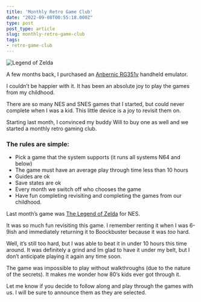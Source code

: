 ```yaml
---
title: 'Monthly Retro Game Club'
date: "2022-09-08T00:55:18.000Z"
type: post 
post_type: article
slug: monthly-retro-game-club
tags: 
- retro-game-club
---
```

![Legend of Zelda](https://upload.wikimedia.org/wikipedia/en/4/41/Legend_of_zelda_cover_%28with_cartridge%29_gold.png)

A few months back, I purchased an [Anbernic RG351v](https://www.amazon.com/dp/B09B4SRZN7/ref=cm_sw_r_as_gl_api_gl_i_GFFTSN2JY1CVGWV86KG0?linkCode=ml2&tag=codnerandnon-20) handheld emulator. 

I couldn’t be happier with it. It has been an absolute joy to play the games from my childhood. 

There are so many NES and SNES games that I started, but could never complete when I was a kid. This little device is a joy to revisit them on. 

Starting last month, I convinced my buddy Will to buy one as well and we started a monthly retro gaming club. 

### The rules are simple:

- Pick a game that the system supports (it runs all systems N64 and below)
- The game must have an average play through time less than 10 hours
- Guides are ok
- Save states are ok
- Every month we switch off who chooses the game
- Have fun completing revisiting and completing the games from our childhood. 

Last month’s game was [The Legend of Zelda](https://zelda.fandom.com/wiki/The_Legend_of_Zelda) for NES. 

It was so much fun revisiting this game. I remember renting it when I was 6-9ish and immediately returning it to Boockbuster because it was _too_ hard. 

Well, it’s still too hard, but I was able to beat it in under 10 hours this time around. It was definitely a grind and Im glad to have it under my belt, but I don’t anticipate playing it again any time soon. 

The game was impossible to play without walkthroughs (due to the nature of the secrets). It makes me wonder how 80’s kids ever got through it. 

Let me know if you decide to follow along and play through the games with us. I will be sure to announce them as they are selected. 

